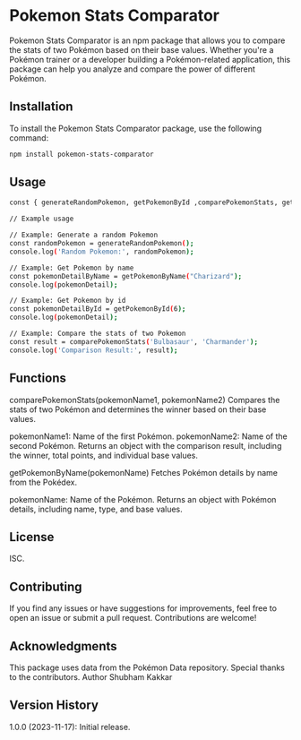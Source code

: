 # Pokemon Stats Comparator

Pokemon Stats Comparator is an npm package that allows you to compare the stats of two Pokémon based on their base values. Whether you're a Pokémon trainer or a developer building a Pokémon-related application, this package can help you analyze and compare the power of different Pokémon.

## Installation

To install the Pokemon Stats Comparator package, use the following command:

```bash
npm install pokemon-stats-comparator
```

## Usage
```bash
const { generateRandomPokemon, getPokemonById ,comparePokemonStats, getPokemonByName } = require('random-pokemon-generator');

// Example usage

// Example: Generate a random Pokemon
const randomPokemon = generateRandomPokemon();
console.log('Random Pokemon:', randomPokemon);

// Example: Get Pokemon by name
const pokemonDetailByName = getPokemonByName("Charizard");
console.log(pokemonDetail);

// Example: Get Pokemon by id
const pokemonDetailById = getPokemonById(6);
console.log(pokemonDetail);

// Example: Compare the stats of two Pokemon
const result = comparePokemonStats('Bulbasaur', 'Charmander');
console.log('Comparison Result:', result);
```
## Functions
comparePokemonStats(pokemonName1, pokemonName2)
Compares the stats of two Pokémon and determines the winner based on their base values.

pokemonName1: Name of the first Pokémon.
pokemonName2: Name of the second Pokémon.
Returns an object with the comparison result, including the winner, total points, and individual base values.

getPokemonByName(pokemonName)
Fetches Pokémon details by name from the Pokédex.

pokemonName: Name of the Pokémon.
Returns an object with Pokémon details, including name, type, and base values.

## License
ISC.

## Contributing
If you find any issues or have suggestions for improvements, feel free to open an issue or submit a pull request. Contributions are welcome!

## Acknowledgments
This package uses data from the Pokémon Data repository. Special thanks to the contributors.
Author
Shubham Kakkar

## Version History
1.0.0 (2023-11-17): Initial release.
